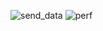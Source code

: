 ![send_data](https://github.com/Gorruy/sniffer/assets/83616301/ebbd39d4-9b4b-43dc-9e98-446f624f362c)
![perf](https://github.com/Gorruy/sniffer/assets/83616301/4b3f2001-a987-4046-bedb-2029deab8e59)
